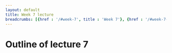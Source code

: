 ```yaml
---
layout: default
title: Week 7 lecture
breadcrumbs: [{href : '/#week-7', title : 'Week 7'}, {href : '/#week-7-day-1', title : 'Day 1'}]
---
```


Outline of lecture 7
====================
